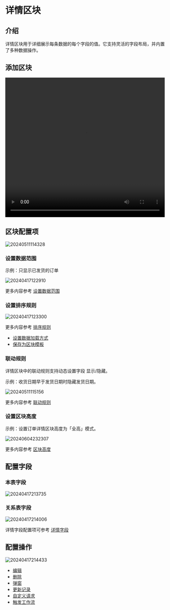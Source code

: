 # 详情区块

## 介绍

详情区块用于详细展示每条数据的每个字段的值。它支持灵活的字段布局，并内置了多种数据操作。

## 添加区块

<video width="100%" height="440" controls>
      <source src="https://static-docs.nocobase.com/20240417122622.mp4" type="video/mp4">
</video>

## 区块配置项

![20240511114328](https://static-docs.nocobase.com/20240511114328.png)

### 设置数据范围

示例：只显示已发货的订单

![20240417122910](https://static-docs.nocobase.com/20240417122910.png)

更多内容参考 [设置数据范围](/handbook/ui/blocks/block-settings/data-scope)

### 设置排序规则

![20240417123300](https://static-docs.nocobase.com/20240417123300.png)

更多内容参考 [排序规则](/handbook/ui/blocks/block-settings/sorting-rule)

- [设置数据加载方式](/handbook/ui/blocks/block-settings/loading-mode)
- [保存为区块模板](/handbook/ui/blocks/block-settings/block-template)

### 联动规则

详情区块中的联动规则支持动态设置字段 显示/隐藏。

示例：收货日期早于发货日期时隐藏发货日期。

![20240511115156](https://static-docs.nocobase.com/20240511115156.png)

更多内容参考 [联动规则](/handbook/ui/blocks/block-settings/linkage-rule)

### 设置区块高度

示例：设置订单详情区块高度为「全高」模式。

![20240604232307](https://static-docs.nocobase.com/20240604232307.gif)

更多内容参考 [区块高度](/handbook/ui/blocks/block-settings/block-height)

## 配置字段

### 本表字段

![20240417213735](https://static-docs.nocobase.com/20240417213735.png)

### 关系表字段

![20240417214006](https://static-docs.nocobase.com/20240417214006.png)

详情字段配置项可参考 [详情字段](/handbook/ui/fields/generic/detail-form-item)

## 配置操作

![20240417214433](https://static-docs.nocobase.com/20240417214433.png)

- [编辑](/handbook/ui/actions/types/edit)
- [删除](/handbook/ui/actions/types/delete)
- [弹窗](/handbook/ui/actions/types/pop-up)
- [更新记录](/handbook/ui/actions/types/update-record)
- [自定义请求](/handbook/action-custom-request)
- [触发工作流](/handbook/workflow/manual/triggers/custom-action)
